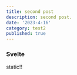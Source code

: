 ```yaml
---
title: second post
description: second post.
date: '2023-4-16'
category: test2
published: true
---
```


### Svelte

static!!